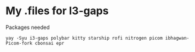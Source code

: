 # My .files for I3-gaps

Packages needed 

```
yay -Syu i3-gaps polybar kitty starship rofi nitrogen picom ibhagwan-Picom-fork cbonsai epr
```
